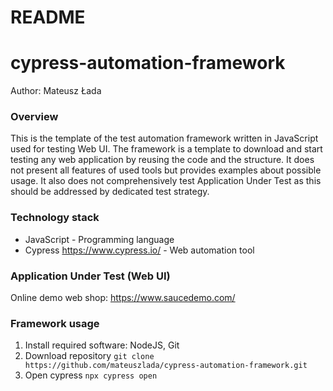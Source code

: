 # README
# cypress-automation-framework

Author: Mateusz Łada

### Overview
This is the template of the test automation framework written in JavaScript used for testing Web UI. The framework is a template to download and start testing any web application by reusing the code and the structure. It does not present all features of used tools but provides examples about possible usage. It also does not comprehensively test Application Under Test as this should be addressed by dedicated test strategy.

### Technology stack
- JavaScript - Programming language
- Cypress https://www.cypress.io/ - Web automation tool

### Application Under Test (Web UI)
Online demo web shop: https://www.saucedemo.com/

### Framework usage
1. Install required software: NodeJS, Git
2. Download repository `git clone https://github.com/mateuszlada/cypress-automation-framework.git`
3. Open cypress `npx cypress open`